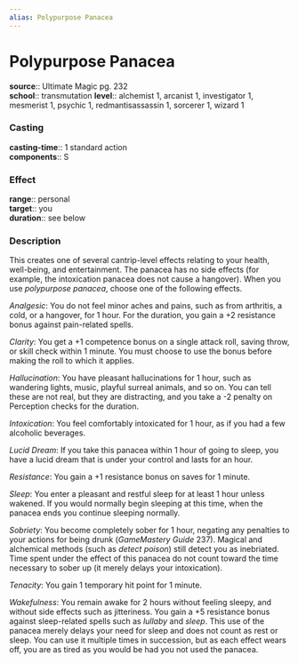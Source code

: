 ```yaml
---
alias: Polypurpose Panacea
---
```


# Polypurpose Panacea 

**source**:: Ultimate Magic pg. 232  
**school**:: transmutation
**level**:: alchemist 1, arcanist 1, investigator 1, mesmerist 1, psychic 1, redmantisassassin 1, sorcerer 1, wizard 1

### Casting 

**casting-time**:: 1 standard action  
**components**:: S

### Effect 

**range**:: personal  
**target**:: you  
**duration**:: see below

### Description 

This creates one of several cantrip-level effects relating to your health, well-being, and entertainment. The panacea has no side effects (for example, the intoxication panacea does not cause a hangover). When you use *polypurpose panacea*, choose one of the following effects.  
  
*Analgesic*: You do not feel minor aches and pains, such as from arthritis, a cold, or a hangover, for 1 hour. For the duration, you gain a +2 resistance bonus against pain-related spells.  
  
*Clarity*: You get a +1 competence bonus on a single attack roll, saving throw, or skill check within 1 minute. You must choose to use the bonus before making the roll to which it applies.  
  
*Hallucination*: You have pleasant hallucinations for 1 hour, such as wandering lights, music, playful surreal animals, and so on. You can tell these are not real, but they are distracting, and you take a -2 penalty on Perception checks for the duration.  
  
*Intoxication*: You feel comfortably intoxicated for 1 hour, as if you had a few alcoholic beverages.  
  
*Lucid Dream*: If you take this panacea within 1 hour of going to sleep, you have a lucid dream that is under your control and lasts for an hour.  
  
*Resistance*: You gain a +1 resistance bonus on saves for 1 minute.  
  
*Sleep*: You enter a pleasant and restful sleep for at least 1 hour unless wakened. If you would normally begin sleeping at this time, when the panacea ends you continue sleeping normally.  
  
*Sobriety*: You become completely sober for 1 hour, negating any penalties to your actions for being drunk (*GameMastery Guide* 237). Magical and alchemical methods (such as *detect poison*) still detect you as inebriated. Time spent under the effect of this panacea do not count toward the time necessary to sober up (it merely delays your intoxication).  
  
*Tenacity*: You gain 1 temporary hit point for 1 minute.  
  
*Wakefulness*: You remain awake for 2 hours without feeling sleepy, and without side effects such as jitteriness. You gain a +5 resistance bonus against sleep-related spells such as *lullaby* and *sleep*. This use of the panacea merely delays your need for sleep and does not count as rest or sleep. You can use it multiple times in succession, but as each effect wears off, you are as tired as you would be had you not used the panacea.
